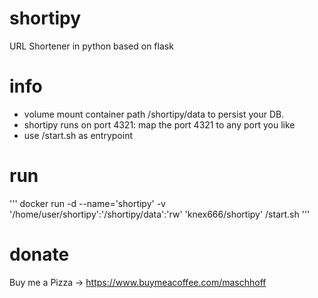 # shortipy
URL Shortener in python based on flask

# info

* volume mount container path /shortipy/data to persist your DB.
* shortipy runs on port 4321: map the port 4321 to any port you like
* use /start.sh as entrypoint

# run

'''
docker run -d --name='shortipy' -v '/home/user/shortipy':'/shortipy/data':'rw' 'knex666/shortipy' /start.sh
'''

# donate
Buy me a Pizza -> https://www.buymeacoffee.com/maschhoff
